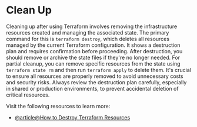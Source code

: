 # Clean Up

Cleaning up after using Terraform involves removing the infrastructure resources created and managing the associated state. The primary command for this is `terraform destroy`, which deletes all resources managed by the current Terraform configuration. It shows a destruction plan and requires confirmation before proceeding. After destruction, you should remove or archive the state files if they're no longer needed. For partial cleanup, you can remove specific resources from the state using `terraform state rm` and then run `terraform apply` to delete them. It's crucial to ensure all resources are properly removed to avoid unnecessary costs and security risks. Always review the destruction plan carefully, especially in shared or production environments, to prevent accidental deletion of critical resources.

Visit the following resources to learn more:

- [@article@How to Destroy Terraform Resources](https://spacelift.io/blog/how-to-destroy-terraform-resources)